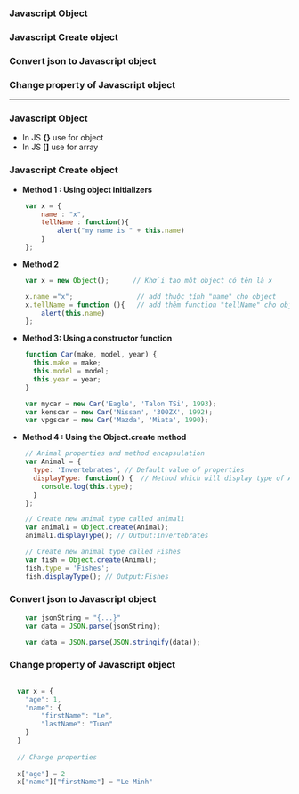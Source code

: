 ### Javascript Object
### Javascript Create object
### Convert json to Javascript object
### Change property of Javascript object

------------------------------------------------------------------

### Javascript Object

* In JS  **{}** use for object
* In JS **[]**  use for array

### Javascript Create object

* **Method 1 : Using object initializers**

```js
    var x = {
        name : "x",
        tellName : function(){
            alert("my name is " + this.name)
        }
    };
```

* **Method 2**

```js
    var x = new Object();      // Khởi tạo một object có tên là x

    x.name ="x";                // add thuộc tính "name" cho object
    x.tellName = function (){   // add thêm function "tellName" cho object x
        alert(this.name)
    };
```

* **Method 3: Using a constructor function**

```js
    function Car(make, model, year) {
      this.make = make;
      this.model = model;
      this.year = year;
    }

    var mycar = new Car('Eagle', 'Talon TSi', 1993);
    var kenscar = new Car('Nissan', '300ZX', 1992);
    var vpgscar = new Car('Mazda', 'Miata', 1990);
```

* **Method 4 : Using the Object.create method**

```js
    // Animal properties and method encapsulation
    var Animal = {
      type: 'Invertebrates', // Default value of properties
      displayType: function() {  // Method which will display type of Animal
        console.log(this.type);
      }
    };

    // Create new animal type called animal1 
    var animal1 = Object.create(Animal);
    animal1.displayType(); // Output:Invertebrates

    // Create new animal type called Fishes
    var fish = Object.create(Animal);
    fish.type = 'Fishes';
    fish.displayType(); // Output:Fishes
```

### Convert json to Javascript object

```js
    var jsonString = "{...}" 
    var data = JSON.parse(jsonString);
```

```js
    var data = JSON.parse(JSON.stringify(data));
```

### Change property of Javascript object

```js

  var x = {
    "age": 1,
    "name": {
        "firstName": "Le",
        "lastName": "Tuan"
    }
  }
  
  // Change properties
  
  x["age"] = 2
  x["name"]["firstName"] = "Le Minh"

```

